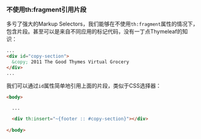 ### 不使用th:fragment引用片段

多亏了强大的Markup Selectors，我们能够在不使用`th:fragment`属性的情况下，包含片段。甚至可以是来自不同应用的标记代码，没有一丁点Thymeleaf的知识：

```html
...
<div id="copy-section">
  &copy; 2011 The Good Thymes Virtual Grocery
</div>
...
```

我们可以通过`id`属性简单地引用上面的片段，类似于CSS选择器：

```html
<body>

  ...

  <div th:insert="~{footer :: #copy-section}"></div>
  
</body>
```